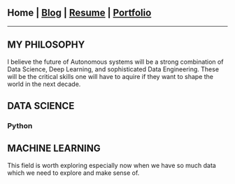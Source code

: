## Home | [Blog](/blog_page) | [Resume](/resume) | [Portfolio](/portfolio)  

---
## MY PHILOSOPHY
I believe the future of Autonomous systems will be a strong combination of Data Science, Deep Learning, and sophisticated Data Engineering. These will be the critical skills one will have to aquire if they want to shape the world in the next decade.

## DATA SCIENCE
### Python

## MACHINE LEARNING
This field is worth exploring especially now when we have so much data which we need to explore and make sense of.

